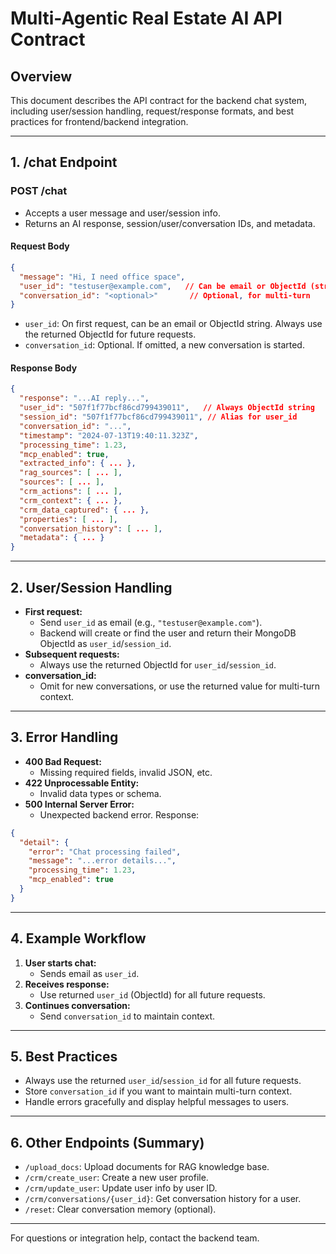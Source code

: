 # Multi-Agentic Real Estate AI API Contract

## Overview
This document describes the API contract for the backend chat system, including user/session handling, request/response formats, and best practices for frontend/backend integration.

---

## 1. /chat Endpoint

### **POST /chat**
- Accepts a user message and user/session info.
- Returns an AI response, session/user/conversation IDs, and metadata.

#### **Request Body**
```json
{
  "message": "Hi, I need office space",
  "user_id": "testuser@example.com",   // Can be email or ObjectId (string)
  "conversation_id": "<optional>"       // Optional, for multi-turn
}
```
- `user_id`: On first request, can be an email or ObjectId string. Always use the returned ObjectId for future requests.
- `conversation_id`: Optional. If omitted, a new conversation is started.

#### **Response Body**
```json
{
  "response": "...AI reply...",
  "user_id": "507f1f77bcf86cd799439011",   // Always ObjectId string
  "session_id": "507f1f77bcf86cd799439011", // Alias for user_id
  "conversation_id": "...",
  "timestamp": "2024-07-13T19:40:11.323Z",
  "processing_time": 1.23,
  "mcp_enabled": true,
  "extracted_info": { ... },
  "rag_sources": [ ... ],
  "sources": [ ... ],
  "crm_actions": [ ... ],
  "crm_context": { ... },
  "crm_data_captured": { ... },
  "properties": [ ... ],
  "conversation_history": [ ... ],
  "metadata": { ... }
}
```

---

## 2. User/Session Handling
- **First request:**
  - Send `user_id` as email (e.g., `"testuser@example.com"`).
  - Backend will create or find the user and return their MongoDB ObjectId as `user_id`/`session_id`.
- **Subsequent requests:**
  - Always use the returned ObjectId for `user_id`/`session_id`.
- **conversation_id:**
  - Omit for new conversations, or use the returned value for multi-turn context.

---

## 3. Error Handling
- **400 Bad Request:**
  - Missing required fields, invalid JSON, etc.
- **422 Unprocessable Entity:**
  - Invalid data types or schema.
- **500 Internal Server Error:**
  - Unexpected backend error. Response:
```json
{
  "detail": {
    "error": "Chat processing failed",
    "message": "...error details...",
    "processing_time": 1.23,
    "mcp_enabled": true
  }
}
```

---

## 4. Example Workflow
1. **User starts chat:**
    - Sends email as `user_id`.
2. **Receives response:**
    - Use returned `user_id` (ObjectId) for all future requests.
3. **Continues conversation:**
    - Send `conversation_id` to maintain context.

---

## 5. Best Practices
- Always use the returned `user_id`/`session_id` for all future requests.
- Store `conversation_id` if you want to maintain multi-turn context.
- Handle errors gracefully and display helpful messages to users.

---

## 6. Other Endpoints (Summary)
- `/upload_docs`: Upload documents for RAG knowledge base.
- `/crm/create_user`: Create a new user profile.
- `/crm/update_user`: Update user info by user ID.
- `/crm/conversations/{user_id}`: Get conversation history for a user.
- `/reset`: Clear conversation memory (optional).

---

For questions or integration help, contact the backend team. 
